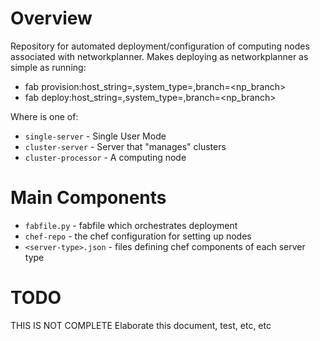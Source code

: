Overview
========

Repository for automated deployment/configuration of computing nodes associated with networkplanner.
Makes deploying as networkplanner as simple as running:

* fab provision:host_string=<host>,system_type=<system>,branch=<np_branch>
* fab deploy:host_string=<host>,system_type=<system>,branch=<np_branch>

Where <system> is one of:
* `single-server` - Single User Mode
* `cluster-server` - Server that "manages" clusters
* `cluster-processor` - A computing node


Main Components
======================

* `fabfile.py` - fabfile which orchestrates deployment
* `chef-repo` - the chef configuration for setting up nodes
* `<server-type>.json` - files defining chef components of each server type

TODO
==========

THIS IS NOT COMPLETE 
Elaborate this document, test, etc, etc
